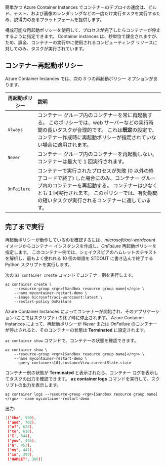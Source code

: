 簡単かつ Azure Container Instances でコンテナーのデプロイの速度は、ビルド、テスト、および画像のレンダリングなどの一度だけ実行タスクを実行するため、説得力のあるプラットフォームを提供します。

構成可能な再起動ポリシーを使用して、プロセスが完了したらコンテナーが停止するように指定できます。 Container instances は、秒単位で課金されますが、ため、課金、コンテナーの実行中に使用されるコンピューティング リソースに対してのみ、タスクが実行されています。

## <a name="container-restart-policies"></a>コンテナー再起動ポリシー

Azure Container Instances では、次の 3 つの再起動ポリシー オプションがあります。

| 再起動ポリシー   | 説明 |
| ---------------- | :---------- |
| `Always` | コンテナー グループ内のコンテナーを常に再起動する。 このポリシーでは、web サーバーなどの実行時間の長いタスクが合理的です。 これは**既定**の設定で、コンテナー作成時に再起動ポリシーが指定されていない場合に適用されます。 |
| `Never` | コンテナー グループ内のコンテナーを再起動しない。 コンテナーは最大で 1 回実行されます。 |
| `OnFailure` | コンテナーで実行されたプロセスが失敗 (0 以外の終了コードで終了) した場合にのみ、コンテナー グループ内のコンテナーを再起動する。 コンテナーは少なくとも 1 回実行されます。 このポリシーでは、有効期間の短いタスクが実行されるコンテナーに適しています。 |

## <a name="run-to-completion"></a>完了まで実行

再起動ポリシーが動作しているのを確認するには、*microsoft/aci-wordcount* イメージからコンテナー インスタンスを作成し、*OnFailure* 再起動ポリシーを指定します。 このコンテナー例では、シェイクスピアのハムレットのテキストを解析し、最もよく使われる 10 個の単語を STDOUT に書き込んで終了する Python スクリプトを実行します。

次の `az container create` コマンドでコンテナー例を実行します。

```azurecli
az container create \
    --resource-group <rgn>[Sandbox resource group name]</rgn> \
    --name mycontainer-restart-demo \
    --image microsoft/aci-wordcount:latest \
    --restart-policy OnFailure
```

Azure Container Instances によってコンテナーが開始され、そのアプリケーション (ここではスクリプト) の終了時に停止されます。 Azure Container Instances によって、再起動ポリシーが *Never* または *OnFailure* のコンテナーが停止されると、そのコンテナーの状態は **Terminated** に設定されます。

`az container show` コマンドで、コンテナーの状態を確認できます。

```azurecli
az container show \
    --resource-group <rgn>[Sandbox resource group name]</rgn> \
    --name mycontainer-restart-demo \
    --query containers[0].instanceView.currentState.state
```

コンテナー例の状態が **Terminated** と表示されたら、コンテナー ログを表示してタスクの出力を確認できます。 **az container logs** コマンドを実行して、スクリプトの出力を表示します。

```azurecli
az container logs --resource-group <rgn>[Sandbox resource group name]</rgn> --name mycontainer-restart-demo
```

出力:

```json
[('the', 990),
 ('and', 702),
 ('of', 628),
 ('to', 610),
 ('I', 544),
 ('you', 495),
 ('a', 453),
 ('my', 441),
 ('in', 399),
 ('HAMLET', 386)]
```